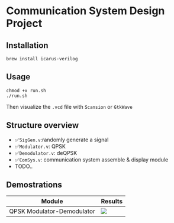 # Communication System Design Project

## Installation

```shell
brew install icarus-verilog
```

## Usage

```shell
chmod +x run.sh
./run.sh
```

Then visualize the `.vcd` file with `Scansion` or `GtkWave`

## Structure overview

* ✅`SigGen.v`:randomly generate a signal
* ✅`Modulator.v`: QPSK
* ✅`Demodulator.v`: deQPSK
* ✅`ComSys.v`: communication system assemble & display module
* TODO..


## Demostrations

|Module|Results|
|-|-|
|QPSK Modulator-Demodulator|![](https://tva1.sinaimg.cn/large/008vxvgGly1h7d8bohw5tj30z206wtav.jpg)|
